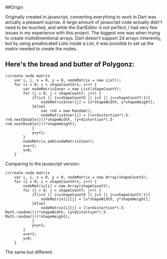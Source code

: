 ##Origin

Originally created in javascript, converting everything to work in Dart was actually a pleasant suprise. A large amount of javascript code actually didn't need to be touched, and while the DartEditor is not perfect, I had very few issues in my experience with this project. The biggest one was when trying to create multidimentional arrays. Dart doesn't support 2d arrays inherently, but by using preallocated Lists inside a List, it was possible to set up the matrix needed to create the nodes.


## Here's the bread and butter of Polygonz:
```
//create node matrix
    var i, j, x = 0, y = 0, nodeMatrix = new List();
    for (i = 0; i < shapeCountX+1; i++) {
        var nodeMatrixInner = new List(shapeCountY);
        for (j = 0; j < shapeCountY; j++) {
            if(i<1 || i>=shapeCountX || j<1 || j>=shapeCountY-1){
                nodeMatrixInner[j] = [x*shapeWidth, y*shapeHeight];
            }else{
                var rnd = new Random();
                nodeMatrixInner[j] = [(x+distortion*(.5-rnd.nextDouble()))*shapeWidth, (y+distortion*(.5-rnd.nextDouble()))*shapeHeight];
            }
            y=y+1;
        }
        nodeMatrix.add(nodeMatrixInner);
        x=x+1;
        y=0;
    }
```

Comparing to the javascript version:
```
//create node matrix
    var i, j, x = 0, y = 0, nodeMatrix = new Array(shapeCountX);
    for (i = 0; i < shapeCountX+1; i++) {
        nodeMatrix[i] = new Array(shapeCountY);
        for (j = 0; j < shapeCountY; j++) {
            if(i<1 || i>=shapeCountX || j<1 || j>=shapeCountY-1){
                nodeMatrix[i][j] = [x*shapeWidth, y*shapeHeight];
            }else{
                nodeMatrix[i][j] = [(x+distortion*(.5-Math.random()))*shapeWidth, (y+distortion*(.5-Math.random()))*shapeHeight];
            }
            y=y+1;
        }
        x=x+1;
        y=0;
    }
```

The same but different.
